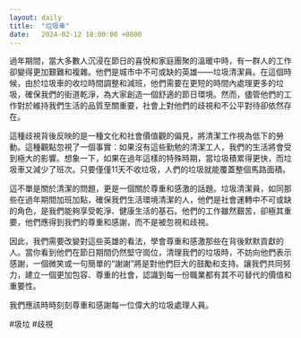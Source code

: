 ```yaml
---
layout: daily
title:  "垃圾車"
date:   2024-02-12 10:00:00 +0800
---
```


過年期間，當大多數人沉浸在節日的喜悅和家庭團聚的溫暖中時，有一群人的工作卻變得更加艱難和複雜。他們是城市中不可或缺的英雄——垃圾清潔員。在這個時候，由於垃圾車的收垃時間調整和減班，他們需要在更短的時間內處理更多的垃圾，確保我們的街道乾淨，為大家創造一個舒適的節日環境。然而，儘管他們的工作對於維持我們生活的品質至關重要，社會上對他們的歧視和不公平對待卻依然存在。

這種歧視背後反映的是一種文化和社會價值觀的偏見，將清潔工作視為低下的勞動。這種觀點忽視了一個事實：如果沒有這些勤勉的清潔工人，我們的生活將會受到極大的影響。想象一下，如果在過年這樣的特殊時期，當垃圾積累得更快，而垃圾車又減少了班次。只要僅僅11天不收垃圾，人們的垃圾就能覆蓋整個馬路面積。

這不單是關於清潔的問題，更是一個關於尊重和感激的話題。垃圾清潔員，如同那些在過年期間加班加點，確保我們生活環境清潔的人，他們是社會運轉中不可或缺的角色，是我們能夠享受乾淨、健康生活的基石。他們的工作雖然艱苦，卻極其重要，他們應得到我們的尊重和感謝，而不是被忽視和歧視。

因此，我們需要改變對這些英雄的看法，學會尊重和感激那些在背後默默貢獻的人。當你看到他們在節日期間仍然堅守崗位，清理我們的垃圾時，不妨向他們表示感謝，一個微笑或一句簡單的“謝謝”將是對他們巨大的鼓勵和支持。讓我們共同努力，建立一個更加包容、尊重的社會，認識到每一份職業都有其不可替代的價值和重要性。

我們應該時時刻刻尊重和感謝每一位偉大的垃圾處理人員。

#圾垃 #歧視